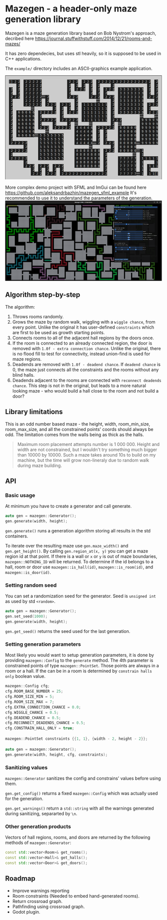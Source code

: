 # Mazegen - a header-only maze generation library

Mazegen is a maze generation library based on Bob Nystrom's approach, decribed here https://journal.stuffwithstuff.com/2014/12/21/rooms-and-mazes/

It has zero dependecies, but uses stl heavily, so it is supposed to be used in C++ applications.

The `example/` directory includes an ASCII-graphics example application.

![ASCII example](docs/Screenshot1.png)

More complex demo project with SFML and ImGui can be found here https://github.com/aleksandrbazhin/mazegen_sfml_example
It's recommended to use it to understand the parameters of the generation.
![Demo application](docs/Screenshot2.png)

## Algorithm step-by-step

The algorithm:
1. Throws rooms randomly.
2. Grows the maze by random walk, wiggling with a `wiggle chance`, from every point. Unlike the original it has user-defined `constraints` which are first to be used as growth starting points.
3. Connects rooms to all of the adjacent hall regions by the doors once.
4. If the room is connected to an already connected region, the door is removed with `1.0f - extra connection chance`.  Unlike the original, there is no flood fill to test for connectivity, instead union-find is used for maze regions.
5. Deadends are removed with `1.0f - deadend chance`. If `deadend chance` is 0, the maze just connects all the constraints and the rooms without any blind halls.
6. Deadends adjacent to the rooms are connected with `reconnect deadends chance`. This step is not in the original, but leads to a more natural looking maze - who would build a hall close to the room and not build a door?


## Library limitations

This is an odd number based maze - the height, width, room_min_size, room_max_size, and all the constrained points' coords should always be odd. The limitation comes from the walls being as thick as the halls.

> Maximum room placement attempts number is 1 000 000. Height and width are not constrained, but I wouldn't try something much bigger than 10000 by 10000. Such a maze takes around 10s to build on my machine, but the time will grow non-lineraly due to random walk during maze building.  

## API

### Basic usage
At minimum you have to create a generator and call generate.
```cpp
auto gen = mazegen::Generator();
gen.generate(width, height);
```
`gen.generate()` runs a generation algorithm storing all results in the std containers.

To iterate over the resulting maze use `gen.maze_width()` and `gen.get_height()`. By calling `gen.region_at(x, y)` you can get a maze region id at that point. If there is a wall or `x` or `y` is out of maze boundaries, `mazegen::NOTHING_ID` will be returned. To determine if the id belongs to a hall, room or door use `mazegen::is_hall(id)`, `mazegen::is_room(id)`, and `mazegen::is_door(id)`. 


### Setting random seed
You can set a randomization seed for the generator. Seed is `unsigned int` as used by std `<random>`.
```cpp
auto gen = mazegen::Generator();
gen.set_seed(1000);
gen.generate(width, height);
```
`gen.get_seed()` returns the seed used for the last generation.

### Setting generation parameters
Most likely you would want to setup generation parameters, it is done by providing `mazegen::Config` to the `generate` method. The 4th parameter is constrained points of type `mazegen::PointSet`. Those points are always in a room or a hall. If the can be in a room is determined by `constrain halls only` boolean value.
```cpp
mazegen::Config cfg;
cfg.ROOM_BASE_NUMBER = 25;
cfg.ROOM_SIZE_MIN = 5;
cfg.ROOM_SIZE_MAX = 7;
cfg.EXTRA_CONNECTION_CHANCE = 0.0;
cfg.WIGGLE_CHANCE = 0.5;
cfg.DEADEND_CHANCE = 0.5;
cfg.RECONNECT_DEADENDS_CHANCE = 0.5;
cfg.CONSTRAIN_HALL_ONLY = true;

mazegen::PointSet constraints {{1, 1}, {width - 2, height - 2}};

auto gen = mazegen::Generator();
gen.generate(width, height, cfg, constraints);
```

### Sanitizing values

`mazegen::Generator` sanitizes the config and constrains' values before using them. 

`gen.get_config()` returns a fixed `mazegen::Config` which was actually used for the generation.

`gen.get_warnings()` return a `std::string` with all the warnings generated during sanitizing, separarted by `\n`.


### Other generation products
Vectors of hall regions, rooms, and doors are returned by the following methods of `mazegen::Generator`:
```cpp
const std::vector<Room>& get_rooms();
const std::vector<Hall>& get_halls();
const std::vector<Door>& get_doors();
```


## Roadmap
- Improve warnings reporting
- Room constraints (Needed to embed hand-generated rooms).
- Return crossroad graph.
- Pathfinding using crossroad graph.
- Godot plugin.
